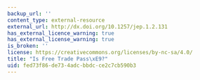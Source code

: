 ```yaml
---
backup_url: ''
content_type: external-resource
external_url: http://dx.doi.org/10.1257/jep.1.2.131
has_external_licence_warning: true
has_external_license_warning: true
is_broken: ''
license: https://creativecommons.org/licenses/by-nc-sa/4.0/
title: "Is Free Trade Pass\xE9?"
uid: fed73f86-de73-4adc-bbdc-ce2c7cb590b3
---
```

